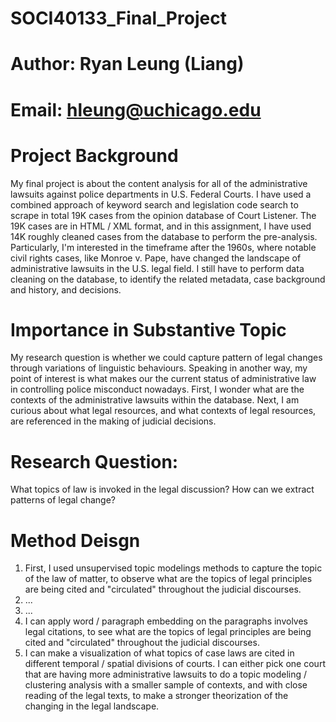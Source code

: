 # SOCI40133_Final_Project
# Author: Ryan Leung (Liang)    
# Email: hleung@uchicago.edu

# Project Background
My final project is about the content analysis for all of the administrative lawsuits against police departments in U.S. Federal Courts. I have used a combined approach of keyword search and legislation code search to scrape in total 19K cases from the opinion database of Court Listener. The 19K cases are in HTML / XML format, and in this assignment, I have used 14K roughly cleaned cases from the database to perform the pre-analysis. Particularly, I'm interested in the timeframe after the 1960s, where notable civil rights cases, like Monroe v. Pape, have changed the landscape of administrative lawsuits in the U.S. legal field. I still have to perform data cleaning on the database, to identify the related metadata, case background and history, and decisions. 

# Importance in Substantive Topic
My research question is whether we could capture pattern of legal changes through variations of linguistic behaviours. Speaking in another way, my point of interest is what makes our the current status of administrative law in controlling police misconduct nowadays. First, I wonder what are the contexts of the administrative lawsuits within the database. Next, I am curious about what legal resources, and what contexts of legal resources, are referenced in the making of judicial decisions. 

# Research Question:
What topics of law is invoked in the legal discussion? How can we extract patterns of legal change?

# Method Deisgn
1. First, I used unsupervised topic modelings methods to capture the topic of the law of matter, to observe what are the topics of legal principles are being cited and "circulated" throughout the judicial discourses.
2. ...
3. ...
4. I can apply word / paragraph embedding on the paragraphs involves legal citations, to see what are the topics of legal principles are being cited and "circulated" throughout the judicial discourses.
5. I can make a visualization of what topics of case laws are cited in different temporal / spatial divisions of courts. I can either pick one court that are having more administrative lawsuits to do a topic modeling / clustering analysis with a smaller sample of contexts, and with close reading of the legal texts, to make a stronger theorization of the changing in the legal landscape.
